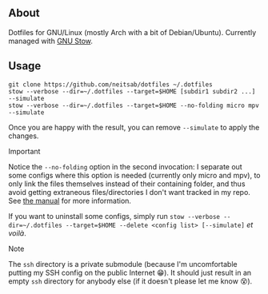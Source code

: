 ## About

Dotfiles for GNU/Linux (mostly Arch with a bit of Debian/Ubuntu). Currently managed with
[GNU Stow](https://www.gnu.org/software/stow/).

## Usage

```shell
git clone https://github.com/neitsab/dotfiles ~/.dotfiles
stow --verbose --dir=~/.dotfiles --target=$HOME [subdir1 subdir2 ...] --simulate
stow --verbose --dir=~/.dotfiles --target=$HOME --no-folding micro mpv --simulate
```

Once you are happy with the result, you can remove `--simulate` to apply the changes.

> [!Important]
> Notice the `--no-folding` option in the second invocation: I separate out some configs
> where this option is needed (currently only micro and mpv), to only link the files
> themselves instead of their containing folder, and thus avoid getting extraneous
> files/directories I don't want tracked in my repo. See
> [the manual](https://www.gnu.org/software/stow/manual/html_node/Invoking-Stow.html) for
> more information.

If you want to uninstall some configs, simply run
`stow --verbose --dir=~/.dotfiles --target=$HOME --delete <config list> [--simulate]`
*et voilà*.

> [!note]
> The `ssh` directory is a private submodule (because I'm uncomfortable putting my SSH
config on the public Internet 😁). It should just result in an empty `ssh` directory for
> anybody else (if it doesn't please let me know 😵).
